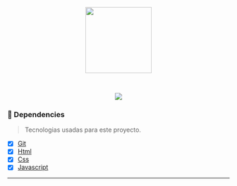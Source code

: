 <p align="center">
  <img src="https://storage.googleapis.com/md-links/logo.png" width="150" height="150">
</p>
<br>
<p align="center">
  <img src="https://storage.googleapis.com/md-links/rollysResponsive.png">
</p>

### 🔗 Dependencies

> Tecnologias usadas para este proyecto.

- [x] [Git](https://github.com/yeniferpaloma3773?tab=repositories)
- [x] [Html](https://docs.npmjs.com/cli-documentation/)
- [x] [Css](https://nodejs.org/es/)
- [x] [Javascript](https://developer.mozilla.org/es/docs/Web/JavaScript)

---
